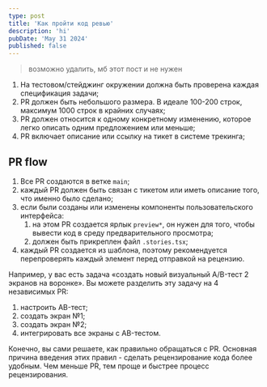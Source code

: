 ```yaml
---
type: post
title: 'Как пройти код ревью'
description: 'hi'
pubDate: 'May 31 2024'
published: false
---
```


> возможно удалить, мб этот пост и не нужен

1. На тестовом/стейджинг окружении должна быть проверена каждая спецификация задачи;
2. PR должен быть небольшого размера. В идеале 100-200 строк, максимум 1000 строк в крайних случаях;
3. PR должен относится к одному конкретному изменению, которое легко описать одним предложением или меньше;
4. PR включает описание или ссылку на тикет в системе трекинга;

## PR flow

1. Все PR создаются в ветке `main`;
2. каждый PR должен быть связан с тикетом или иметь описание того, что именно было сделано;
3. если были созданы или изменены компоненты пользовательского интерфейса:
   1. на этом PR создается ярлык `preview*`, он нужен для того, чтобы вывести код в среду предварительного просмотра;
   2. должен быть прикреплен файл `.stories.tsx`;
4. каждый PR создается из шаблона, поэтому рекомендуется перепроверять каждый элемент перед отправкой на рецензию.

Например, у вас есть задача «создать новый визуальный A/B-тест 2 экранов на воронке». Вы можете разделить эту задачу на 4 независимых PR:

1. настроить AB-тест;
2. создать экран №1;
3. создать экран №2;
4. интегрировать все экраны с AB-тестом.

Конечно, вы сами решаете, как правильно обращаться с PR. Основная причина введения этих правил - сделать рецензирование кода более удобным. Чем меньше PR, тем проще и быстрее процесс рецензирования.
